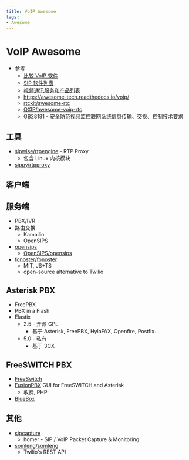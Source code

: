 ```yaml
---
title: VoIP Awesome
tags:
- Awesome
---
```


# VoIP Awesome

- 参考
  - [比较 VoIP 软件](https://en.wikipedia.org/wiki/Comparison_of_VoIP_software)
  - [SIP 软件列表](https://en.wikipedia.org/wiki/List_of_SIP_software)
  - [视频通讯服务和产品列表](https://en.wikipedia.org/wiki/List_of_video_telecommunication_services_and_product_brands)
  - https://awesome-tech.readthedocs.io/voip/
  - [rtckit/awesome-rtc](https://github.com/rtckit/awesome-rtc)
  - [QXIP/awesome-voip-rtc](https://github.com/QXIP/awesome-voip-rtc)
  - GB28181 - 安全防范视频监控联网系统信息传输、交换、​控制技术要求

## 工具

- [sipwise/rtpengine](https://github.com/sipwise/rtpengine) - RTP Proxy
  - 包含 Linux 内核模块
- [sippy/rtpproxy](https://github.com/sippy/rtpproxy)

## 客户端

## 服务端

- PBX/IVR
- 路由交换
  - Kamailio
  - OpenSIPS
- [opensips](https://www.opensips.org/)
  - [OpenSIPS/opensips](https://github.com/OpenSIPS/opensips)
- [fonoster/fonoster](https://github.com/fonoster/fonoster)
  - MIT, JS+TS
  - open-source alternative to Twilio

## Asterisk PBX

- FreePBX
- PBX in a Flash
- Elastix
  - 2.5 - 开源 GPL
    - 基于 Asterisk, FreePBX, HylaFAX, Openfire, Postfix.
  - 5.0 - 私有
    - 基于 3CX

## FreeSWITCH PBX

- [FreeSwitch](https://en.wikipedia.org/wiki/FreeSWITCH)
- [FusionPBX](https://www.fusionpbx.com/)
  GUI for FreeSWITCH and Asterisk
  - 收费, PHP
- [BlueBox](https://wiki.gentoo.org/wiki/BlueBox)

## 其他

- [sipcapture](https://github.com/sipcapture)
  - homer - SIP / VoIP Packet Capture & Monitoring
- [somleng/somleng](https://github.com/somleng/somleng)
  - Twilio's REST API
